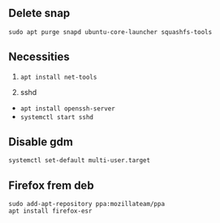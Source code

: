 Delete snap
-----------
`sudo apt purge snapd ubuntu-core-launcher squashfs-tools`


Necessities
-----------
1. `apt install net-tools`

2. sshd
- `apt install openssh-server`
- `systemctl start sshd`


Disable gdm
-----------
```
systemctl set-default multi-user.target
```


Firefox frem deb
----------------

```
sudo add-apt-repository ppa:mozillateam/ppa
apt install firefox-esr
```
